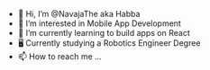 - 👋 Hi, I’m @NavajaThe aka Habba
- 👀 I’m interested in Mobile App Development
- 📲 I’m currently learning to build apps on React
- 🖥️ Currently studying a Robotics Engineer Degree
- 📫 How to reach me ... 
